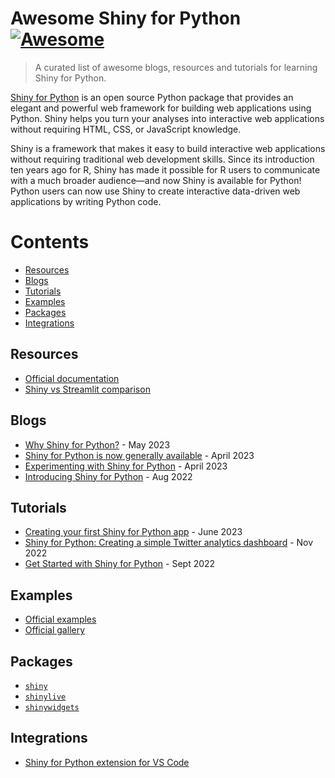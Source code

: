 # Awesome Shiny for Python [![Awesome](https://awesome.re/badge.svg)](https://awesome.re)
> A curated list of awesome blogs, resources and tutorials for learning Shiny for Python.

[Shiny for Python](https://shiny.posit.co/py/) is an open source Python package that provides an elegant and powerful web framework for building web applications using Python. Shiny helps you turn your analyses into interactive web applications without requiring HTML, CSS, or JavaScript knowledge.

Shiny is a framework that makes it easy to build interactive web applications without requiring traditional web development skills. Since its introduction ten years ago for R, Shiny has made it possible for R users to communicate with a much broader audience—and now Shiny is available for Python! Python users can now use Shiny to create interactive data-driven web applications by writing Python code.

# Contents
- [Resources](#resources)
- [Blogs](#blogs)
- [Tutorials](#tutorials)
- [Examples](#examples)
- [Packages](#packages)
- [Integrations](#integrations)

## Resources
* [Official documentation](https://shiny.posit.co/py/docs/overview.html)
* [Shiny vs Streamlit comparison](https://shiny.posit.co/py/docs/comp-streamlit.html)
  
## Blogs
* [Why Shiny for Python?](https://posit.co/blog/why-shiny-for-python/) - May 2023
* [Shiny for Python is now generally available](https://posit.co/blog/shiny-for-python-is-now-generally-available/) - April 2023
* [Experimenting with Shiny for Python](https://sites.northwestern.edu/researchcomputing/2023/04/12/experimenting-with-shiny-for-python/) - April 2023
* [Introducing Shiny for Python](https://appsilon.com/shiny-for-python-introduction/) - Aug 2022

## Tutorials
* [Creating your first Shiny for Python app](https://posit.co/blog/shiny-for-python-intro/) - June 2023
* [Shiny for Python: Creating a simple Twitter analytics dashboard](https://www.jumpingrivers.com/blog/shiny-python-rtweet-dashboard/) - Nov 2022
* [Get Started with Shiny for Python](https://posit.co/blog/get-started-with-shiny-for-python/) - Sept 2022

## Examples
* [Official examples](https://shinylive.io/py/examples/)
* [Official gallery](https://shiny.posit.co/py/gallery/)

## Packages
* [`shiny`](https://github.com/posit-dev/py-shiny)
* [`shinylive`](https://github.com/posit-dev/shinylive)
* [`shinywidgets`](https://github.com/posit-dev/py-shinywidgets)

## Integrations
* [Shiny for Python extension for VS Code](https://marketplace.visualstudio.com/items?itemName=Posit.shiny-python)
